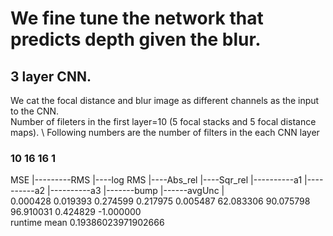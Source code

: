 # We fine tune the network that predicts depth given the blur. 
## 3 layer CNN. 
We cat the focal distance and blur image as different channels as the input to the CNN.\
Number of fileters in the first layer=10 (5 focal stacks and 5 focal distance maps). \ 
Following numbers are the number of filters in the each CNN layer 

### 10 16 16 1
  MSE |---------RMS |----log RMS |----Abs_rel |----Sqr_rel |----------a1 |----------a2 |----------a3 |-------bump |------avgUnc | \
0.000428     0.019393     0.274599     0.217975     0.005487     62.083306     90.075798     96.910031     0.424829    -1.000000 \
runtime mean 0.19386023971902666 


